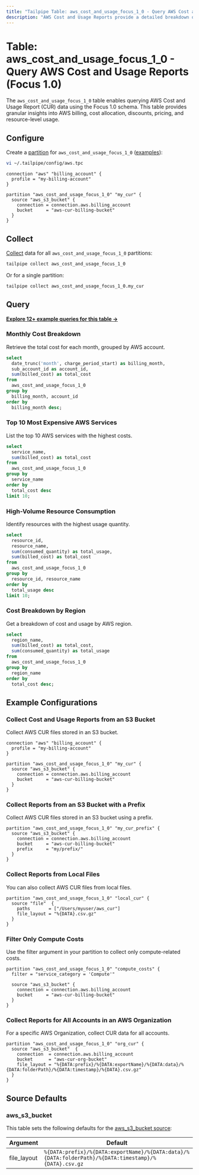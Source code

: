 ```yaml
---
title: "Tailpipe Table: aws_cost_and_usage_focus_1_0 - Query AWS Cost and Usage Reports (Focus 1.0)"
description: "AWS Cost and Usage Reports provide a detailed breakdown of cost, usage, and billing details for your AWS account."
---
```

# Table: aws_cost_and_usage_focus_1_0 - Query AWS Cost and Usage Reports (Focus 1.0)

The `aws_cost_and_usage_focus_1_0` table enables querying AWS Cost and Usage Report (CUR) data using the Focus 1.0 schema. This table provides granular insights into AWS billing, cost allocation, discounts, pricing, and resource-level usage.

## Configure

Create a [partition](https://tailpipe.io/docs/manage/partition) for `aws_cost_and_usage_focus_1_0` ([examples](https://hub.tailpipe.io/plugins/turbot/aws/tables/aws_cost_and_usage_focus_1_0#example-configurations)):

```sh
vi ~/.tailpipe/config/aws.tpc
```

```hcl
connection "aws" "billing_account" {
  profile = "my-billing-account"
}

partition "aws_cost_and_usage_focus_1_0" "my_cur" {
  source "aws_s3_bucket" {
    connection = connection.aws.billing_account
    bucket     = "aws-cur-billing-bucket"
  }
}
```

## Collect

[Collect](https://tailpipe.io/docs/manage/collection) data for all `aws_cost_and_usage_focus_1_0` partitions:

```sh
tailpipe collect aws_cost_and_usage_focus_1_0
```

Or for a single partition:

```sh
tailpipe collect aws_cost_and_usage_focus_1_0.my_cur
```

## Query

**[Explore 12+ example queries for this table →](https://hub.tailpipe.io/plugins/turbot/aws/queries/aws_cost_and_usage_focus_1_0)**

### Monthly Cost Breakdown

Retrieve the total cost for each month, grouped by AWS account.

```sql
select
  date_trunc('month', charge_period_start) as billing_month,
  sub_account_id as account_id,
  sum(billed_cost) as total_cost
from
  aws_cost_and_usage_focus_1_0
group by
  billing_month, account_id
order by
  billing_month desc;
```

### Top 10 Most Expensive AWS Services

List the top 10 AWS services with the highest costs.

```sql
select
  service_name,
  sum(billed_cost) as total_cost
from
  aws_cost_and_usage_focus_1_0
group by
  service_name
order by
  total_cost desc
limit 10;
```

### High-Volume Resource Consumption

Identify resources with the highest usage quantity.

```sql
select
  resource_id,
  resource_name,
  sum(consumed_quantity) as total_usage,
  sum(billed_cost) as total_cost
from
  aws_cost_and_usage_focus_1_0
group by
  resource_id, resource_name
order by
  total_usage desc
limit 10;
```

### Cost Breakdown by Region

Get a breakdown of cost and usage by AWS region.

```sql
select
  region_name,
  sum(billed_cost) as total_cost,
  sum(consumed_quantity) as total_usage
from
  aws_cost_and_usage_focus_1_0
group by
  region_name
order by
  total_cost desc;
```

## Example Configurations

### Collect Cost and Usage Reports from an S3 Bucket

Collect AWS CUR files stored in an S3 bucket.

```hcl
connection "aws" "billing_account" {
  profile = "my-billing-account"
}

partition "aws_cost_and_usage_focus_1_0" "my_cur" {
  source "aws_s3_bucket" {
    connection = connection.aws.billing_account
    bucket     = "aws-cur-billing-bucket"
  }
}
```

### Collect Reports from an S3 Bucket with a Prefix

Collect AWS CUR files stored in an S3 bucket using a prefix.

```hcl
partition "aws_cost_and_usage_focus_1_0" "my_cur_prefix" {
  source "aws_s3_bucket" {
    connection = connection.aws.billing_account
    bucket     = "aws-cur-billing-bucket"
    prefix     = "my/prefix/"
  }
}
```

### Collect Reports from Local Files

You can also collect AWS CUR files from local files.

```hcl
partition "aws_cost_and_usage_focus_1_0" "local_cur" {
  source "file"  {
    paths       = ["/Users/myuser/aws_cur"]
    file_layout = "%{DATA}.csv.gz"
  }
}
```

### Filter Only Compute Costs

Use the filter argument in your partition to collect only compute-related costs.

```hcl
partition "aws_cost_and_usage_focus_1_0" "compute_costs" {
  filter = "service_category = 'Compute'"

  source "aws_s3_bucket" {
    connection = connection.aws.billing_account
    bucket     = "aws-cur-billing-bucket"
  }
}
```

### Collect Reports for All Accounts in an AWS Organization

For a specific AWS Organization, collect CUR data for all accounts.

```hcl
partition "aws_cost_and_usage_focus_1_0" "org_cur" {
  source "aws_s3_bucket"  {
    connection  = connection.aws.billing_account
    bucket      = "aws-cur-org-bucket"
    file_layout = "%{DATA:prefix}/%{DATA:exportName}/%{DATA:data}/%{DATA:folderPath}/%{DATA:timestamp}/%{DATA}.csv.gz"
  }
}
```

## Source Defaults

### aws_s3_bucket

This table sets the following defaults for the [aws_s3_bucket source](https://hub.tailpipe.io/plugins/turbot/aws/sources/aws_s3_bucket#arguments):

| Argument      | Default |
|--------------|---------|
| file_layout  | `%{DATA:prefix}/%{DATA:exportName}/%{DATA:data}/%{DATA:folderPath}/%{DATA:timestamp}/%{DATA}.csv.gz` |